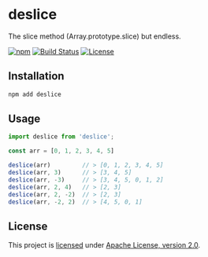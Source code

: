 # deslice

The slice method (Array.prototype.slice) but endless.

[![npm](https://img.shields.io/npm/v/deslice)](https://www.npmjs.com/package/deslice)
[![Build Status](https://travis-ci.com/alexengrig/deslice.svg?branch=master)](https://travis-ci.com/alexengrig/deslice)
[![License](https://img.shields.io/badge/License-Apache%202.0-blue.svg)](https://www.apache.org/licenses/LICENSE-2.0)

## Installation

```bash
npm add deslice
```

## Usage

```javascript
import deslice from 'deslice';

const arr = [0, 1, 2, 3, 4, 5]

deslice(arr)         // > [0, 1, 2, 3, 4, 5]
deslice(arr, 3)      // > [3, 4, 5]
deslice(arr, -3)     // > [3, 4, 5, 0, 1, 2]
deslice(arr, 2, 4)   // > [2, 3]
deslice(arr, 2, -2)  // > [2, 3]
deslice(arr, -2, 2)  // > [4, 5, 0, 1]
```

## License

This project is [licensed](LICENSE) under [Apache License, version 2.0](https://www.apache.org/licenses/LICENSE-2.0).
